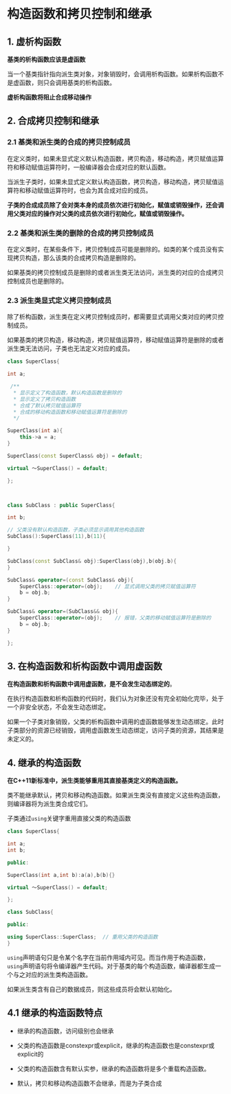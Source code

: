 # 构造函数和拷贝控制和继承

## 1. 虚析构函数

**基类的析构函数应该是虚函数**

当一个基类指针指向派生类对象，对象销毁时，会调用析构函数。如果析构函数不是虚函数，则只会调用基类的析构函数。

**虚析构函数将阻止合成移动操作**


## 2. 合成拷贝控制和继承

### 2.1 基类和派生类的合成的拷贝控制成员

在定义类时，如果未显式定义默认构造函数，拷贝构造，移动构造，拷贝赋值运算符和移动赋值运算符时，一般编译器会合成对应的默认函数。

当派生子类时，如果未显式定义默认构造函数，拷贝构造，移动构造，拷贝赋值运算符和移动赋值运算符时，也会为其合成对应的成员。

**子类的合成成员除了会对类本身的成员依次进行初始化，赋值或销毁操作，还会调用父类对应的操作对父类的成员依次进行初始化，赋值或销毁操作。**

### 2.2 基类和派生类的删除的合成的拷贝控制成员

在定义类时，在某些条件下，拷贝控制成员可能是删除的。如类的某个成员没有实现拷贝构造，那么该类的合成拷贝构造是删除的。

如果基类的拷贝控制成员是删除的或者派生类无法访问，派生类的对应的合成拷贝控制成员也是删除的。


### 2.3 派生类显式定义拷贝控制成员

除了析构函数，派生类在定义拷贝控制成员时，都需要显式调用父类对应的拷贝控制成员。

如果基类的拷贝构造，移动构造，拷贝赋值运算符，移动赋值运算符是删除的或者派生类无法访问，子类也无法定义对应的成员。

```c++
class SuperClass{

int a;

 /**
  * 显示定义了构造函数，默认构造函数是删除的
  * 显示定义了拷贝构造函数
  * 合成了默认拷贝赋值运算符
  * 合成的移动构造函数和移动赋值运算符是删除的
  */

SuperClass(int a){   
    this->a = a;
}

SuperClass(const SuperClass& obj) = default;

virtual ～SuperClass() = default;

};



class SubClass : public SuperClass{

int b;

// 父类没有默认构造函数，子类必须显示调用其他构造函数
SubClass():SuperClass(11),b(11){

}

SubClass(const SubClass& obj):SuperClass(obj),b(obj.b){
}

SubClass& operator=(const SubClass& obj){
    SuperClass::operator=(obj);    // 显式调用父类的拷贝赋值运算符
    b = obj.b;
}

SubClass& operator=(SubClass&& obj){
    SuperClass::operator=(obj);    // 报错，父类的移动赋值运算符是删除的
    b = obj.b;
}

};

```


## 3. 在构造函数和析构函数中调用虚函数

**在构造函数和析构函数中调用虚函数，是不会发生动态绑定的**。

在执行构造函数和析构函数的代码时，我们认为对象还没有完全初始化完毕，处于一个非安全状态，不会发生动态绑定。

如果一个子类对象销毁，父类的析构函数中调用的虚函数能够发生动态绑定。此时子类部分的资源已经销毁，调用虚函数发生动态绑定，访问子类的资源，其结果是未定义的。



## 4. 继承的构造函数

**在C++11新标准中，派生类能够重用其直接基类定义的构造函数。**

类不能继承默认，拷贝和移动构造函数。如果派生类没有直接定义这些构造函数，则编译器将为派生类合成它们。

子类通过`using`关键字重用直接父类的构造函数

```c++
class SuperClass{

int a;
int b;

public:

SuperClass(int a,int b):a(a),b(b){}

virtual ～SuperClass() = default;

};

class SubClass{

public:

using SuperClass::SuperClass;  // 重用父类的构造函数
}

```

`using`声明语句只是令某个名字在当前作用域内可见。而当作用于构造函数，`using`声明语句将令编译器产生代码。对于基类的每个构造函数，编译器都生成一个与之对应的派生类构造函数。

如果派生类含有自己的数据成员，则这些成员将会默认初始化。

## 4.1 继承的构造函数特点

- 继承的构造函数，访问级别也会继承

- 父类的构造函数是constexpr或explicit，继承的构造函数也是constexpr或explicit的

- 父类的构造函数含有默认实参，继承的构造函数将是多个重载构造函数。

- 默认，拷贝和移动构造函数不会继承，而是为子类合成













